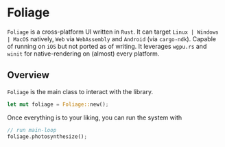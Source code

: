 # Foliage

`Foliage` is a cross-platform UI written in `Rust`. It can target `Linux | Windows | MacOS` natively,
`Web` via `WebAssembly` and `Android` (via `cargo-ndk`). Capable of running on `iOS` but not ported
as of writing. It leverages `wgpu.rs` and `winit` for native-rendering on (almost) every platform.

## Overview

`Foliage` is the main class to interact with the library.

```rust
let mut foliage = Foliage::new();
```

Once everything is to your liking, you can run the system with

```rust
// run main-loop
foliage.photosynthesize();
```